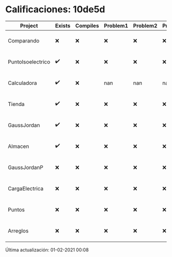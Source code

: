 # Calificaciones: 10de5d
|Project|Exists|Compiles|Problem1|Problem2|Problem3|Extra|Grade|CommitHash|CommitDate|CheckDate|DueDate|Comments|
|-|-|-|-|-|-|-|-|-|-|-|-|-|
|Comparando|❌|❌|❌|❌|❌|❌|5.0|nan|nan|31-01-2021 23:21:00|28-01-2021 21:00:00|No se encontraron archivos en PracticasComputacionI/Comparando|
|PuntoIsoelectrico|✔️|❌|❌|❌|❌|❌|5.0|63db1104ea9c06ae5975efe2efdced65a6e0c113|30-11-2020 11:09:57|30-11-2020 21:11:31|26-11-2020 21:00:00|Tu código no compila|
|Calculadora|✔️|❌|nan|nan|nan|nan|nan|df7065bbf9b18a3695f3a13a35adb6f2e58ff779|26-10-2020 23:50:20|27-10-2020 21:02:08|15-10-2020 21:00:00|Tu código no compila|
|Tienda|✔️|❌|❌|❌|❌|❌|5.0|b63e64bf52d616fd4478f3b6e1b2f04d6156ce42|17-12-2020 22:10:50|18-12-2020 21:01:57|11-12-2020 21:00:00|Tu código no compila|
|GaussJordan|✔️|❌|❌|❌|❌|❌|5.0|3404e4e9d3859b54fef1896a8cdd236f07fb2c3c|03-11-2020 07:37:22|03-11-2020 21:30:17|19-11-2020 21:00:00|Tu código no compila|
|Almacen|✔️|❌|❌|❌|❌|❌|5.0|1fc6ff17df38cda66703753c61cc1607017de58e|01-12-2020 21:13:05|02-12-2020 21:00:16|04-12-2020 21:00:00|Tu código no compila|
|GaussJordanP|❌|❌|❌|❌|❌|❌|5.0|nan|nan|01-02-2021 00:08:23|14-01-2021 21:00:00|No se encontró el archivo en PracticasComputacionI/GaussJordanP/GaussJordanP.py|
|CargaElectrica|❌|❌|❌|❌|❌|❌|5.0|nan|nan|01-02-2021 00:08:20|19-11-2020 21:00:00|No se encontró el archivo en PracticasComputacionI/CargaElectrica/CargaElectrica.cpp|
|Puntos|❌|❌|❌|❌|❌|❌|5.0|nan|nan|01-02-2021 00:08:19|05-11-2020 21:00:00|No se encontró el archivo en PracticasComputacionI/Puntos/Punto.cpp|
|Arreglos|❌|❌|❌|❌|❌|❌|5.0|nan|nan|01-02-2021 00:08:17|22-10-2020 21:00:00|No se encontró el archivo en PracticasComputacionI/Arreglos/Arreglos.cpp|

Última actualización: 01-02-2021 00:08